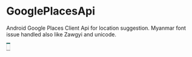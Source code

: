 # GooglePlacesApi
Android Google Places Client Api for location suggestion. Myanmar font issue handled also like Zawgyi and unicode.

<img src="https://github.com/er-akashgarg/GooglePlacesApi/blob/master/screens/scr1.png" style=" width:10px ; height:20px " />
